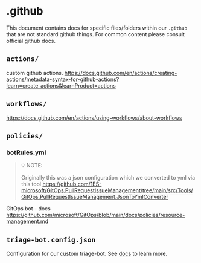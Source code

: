 # .github

This document contains docs for specific files/folders within our `.github` that are not standard github things. For common content please consult official github docs.

## `actions/`

custom github actions. https://docs.github.com/en/actions/creating-actions/metadata-syntax-for-github-actions?learn=create_actions&learnProduct=actions

## `workflows/`

https://docs.github.com/en/actions/using-workflows/about-workflows

## `policies/`

### botRules.yml

> 💡 NOTE:
>
> Originally this was a json configuration which we converted to yml via this tool https://github.com/1ES-microsoft/GitOps.PullRequestIssueManagement/tree/main/src/Tools/GitOps.PullRequestIssueManagement.JsonToYmlConverter

GitOps bot - docs https://github.com/microsoft/GitOps/blob/main/docs/policies/resource-management.md

## `triage-bot.config.json`

Configuration for our custom triage-bot. See [docs](../scripts//triage-bot//README.md) to learn more.
